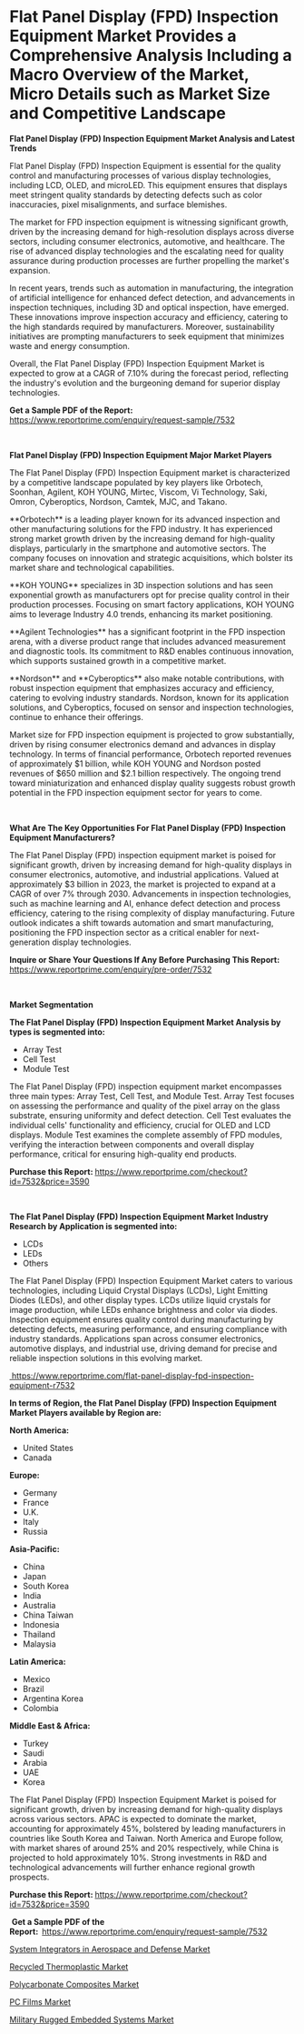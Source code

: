 <p><h1>Flat Panel Display (FPD) Inspection Equipment Market Provides a Comprehensive Analysis Including a Macro Overview of the Market, Micro Details such as Market Size and Competitive Landscape</h1></p><p><strong>Flat Panel Display (FPD) Inspection Equipment Market Analysis and Latest Trends</strong></p>
<p><p>Flat Panel Display (FPD) Inspection Equipment is essential for the quality control and manufacturing processes of various display technologies, including LCD, OLED, and microLED. This equipment ensures that displays meet stringent quality standards by detecting defects such as color inaccuracies, pixel misalignments, and surface blemishes. </p><p>The market for FPD inspection equipment is witnessing significant growth, driven by the increasing demand for high-resolution displays across diverse sectors, including consumer electronics, automotive, and healthcare. The rise of advanced display technologies and the escalating need for quality assurance during production processes are further propelling the market's expansion. </p><p>In recent years, trends such as automation in manufacturing, the integration of artificial intelligence for enhanced defect detection, and advancements in inspection techniques, including 3D and optical inspection, have emerged. These innovations improve inspection accuracy and efficiency, catering to the high standards required by manufacturers. Moreover, sustainability initiatives are prompting manufacturers to seek equipment that minimizes waste and energy consumption. </p><p>Overall, the Flat Panel Display (FPD) Inspection Equipment Market is expected to grow at a CAGR of 7.10% during the forecast period, reflecting the industry's evolution and the burgeoning demand for superior display technologies.</p></p>
<p><strong>Get a Sample PDF of the Report:&nbsp;</strong> <a href="https://www.reportprime.com/enquiry/request-sample/7532?utm_campaign=1167&utm_medium=2&utm_source=Github&utm_content=ia&utm_term=25112024&utm_id=flat-panel-display-fpd-inspection-equipment">https://www.reportprime.com/enquiry/request-sample/7532</a></p>
<p>&nbsp;</p>
<p><strong>Flat Panel Display (FPD) Inspection Equipment Major Market Players</strong></p>
<p><p>The Flat Panel Display (FPD) Inspection Equipment market is characterized by a competitive landscape populated by key players like Orbotech, Soonhan, Agilent, KOH YOUNG, Mirtec, Viscom, Vi Technology, Saki, Omron, Cyberoptics, Nordson, Camtek, MJC, and Takano.</p><p>**Orbotech** is a leading player known for its advanced inspection and other manufacturing solutions for the FPD industry. It has experienced strong market growth driven by the increasing demand for high-quality displays, particularly in the smartphone and automotive sectors. The company focuses on innovation and strategic acquisitions, which bolster its market share and technological capabilities.</p><p>**KOH YOUNG** specializes in 3D inspection solutions and has seen exponential growth as manufacturers opt for precise quality control in their production processes. Focusing on smart factory applications, KOH YOUNG aims to leverage Industry 4.0 trends, enhancing its market positioning.</p><p>**Agilent Technologies** has a significant footprint in the FPD inspection arena, with a diverse product range that includes advanced measurement and diagnostic tools. Its commitment to R&D enables continuous innovation, which supports sustained growth in a competitive market.</p><p>**Nordson** and **Cyberoptics** also make notable contributions, with robust inspection equipment that emphasizes accuracy and efficiency, catering to evolving industry standards. Nordson, known for its application solutions, and Cyberoptics, focused on sensor and inspection technologies, continue to enhance their offerings.</p><p>Market size for FPD inspection equipment is projected to grow substantially, driven by rising consumer electronics demand and advances in display technology. In terms of financial performance, Orbotech reported revenues of approximately $1 billion, while KOH YOUNG and Nordson posted revenues of $650 million and $2.1 billion respectively. The ongoing trend toward miniaturization and enhanced display quality suggests robust growth potential in the FPD inspection equipment sector for years to come.</p></p>
<p>&nbsp;</p>
<p><strong>What Are The Key Opportunities For Flat Panel Display (FPD) Inspection Equipment Manufacturers?</strong></p>
<p><p>The Flat Panel Display (FPD) inspection equipment market is poised for significant growth, driven by increasing demand for high-quality displays in consumer electronics, automotive, and industrial applications. Valued at approximately $3 billion in 2023, the market is projected to expand at a CAGR of over 7% through 2030. Advancements in inspection technologies, such as machine learning and AI, enhance defect detection and process efficiency, catering to the rising complexity of display manufacturing. Future outlook indicates a shift towards automation and smart manufacturing, positioning the FPD inspection sector as a critical enabler for next-generation display technologies.</p></p>
<p><strong>Inquire or Share Your Questions If Any Before Purchasing This Report:</strong> <a href="https://www.reportprime.com/enquiry/pre-order/7532?utm_campaign=1167&utm_medium=2&utm_source=Github&utm_content=ia&utm_term=25112024&utm_id=flat-panel-display-fpd-inspection-equipment">https://www.reportprime.com/enquiry/pre-order/7532</a></p>
<p>&nbsp;</p>
<p><strong>Market Segmentation</strong></p>
<p><strong>The Flat Panel Display (FPD) Inspection Equipment Market Analysis by types is segmented into:</strong></p>
<p><ul><li>Array Test</li><li>Cell Test</li><li>Module Test</li></ul></p>
<p><p>The Flat Panel Display (FPD) inspection equipment market encompasses three main types: Array Test, Cell Test, and Module Test. Array Test focuses on assessing the performance and quality of the pixel array on the glass substrate, ensuring uniformity and defect detection. Cell Test evaluates the individual cells' functionality and efficiency, crucial for OLED and LCD displays. Module Test examines the complete assembly of FPD modules, verifying the interaction between components and overall display performance, critical for ensuring high-quality end products.</p></p>
<p><strong>Purchase this Report:&nbsp;</strong><a href="https://www.reportprime.com/checkout?id=7532&price=3590&utm_campaign=1167&utm_medium=2&utm_source=Github&utm_content=ia&utm_term=25112024&utm_id=flat-panel-display-fpd-inspection-equipment">https://www.reportprime.com/checkout?id=7532&price=3590</a></p>
<p>&nbsp;</p>
<p><strong>The Flat Panel Display (FPD) Inspection Equipment Market Industry Research by Application is segmented into:</strong></p>
<p><ul><li>LCDs</li><li>LEDs</li><li>Others</li></ul></p>
<p><p>The Flat Panel Display (FPD) Inspection Equipment Market caters to various technologies, including Liquid Crystal Displays (LCDs), Light Emitting Diodes (LEDs), and other display types. LCDs utilize liquid crystals for image production, while LEDs enhance brightness and color via diodes. Inspection equipment ensures quality control during manufacturing by detecting defects, measuring performance, and ensuring compliance with industry standards. Applications span across consumer electronics, automotive displays, and industrial use, driving demand for precise and reliable inspection solutions in this evolving market.</p></p>
<p><a href="https://www.reportprime.com/flat-panel-display-fpd-inspection-equipment-r7532?utm_campaign=1167&utm_medium=2&utm_source=Github&utm_content=ia&utm_term=25112024&utm_id=flat-panel-display-fpd-inspection-equipment">&nbsp;https://www.reportprime.com/flat-panel-display-fpd-inspection-equipment-r7532</a></p>
<p><strong>In terms of Region, the Flat Panel Display (FPD) Inspection Equipment Market Players available by Region are:</strong></p>
<p>
    <p> <strong> North America: </strong>
        <ul>
            <li>United States</li>
            <li>Canada</li>
        </ul>
        </p> 
    <p> <strong> Europe: </strong>
        <ul>
            <li>Germany</li>
            <li>France</li>
            <li>U.K.</li>
            <li>Italy</li>
            <li>Russia</li>
        </ul>
        </p> 
    <p> <strong> Asia-Pacific: </strong>
        <ul>
            <li>China</li>
            <li>Japan</li>
            <li>South Korea</li>
            <li>India</li>
            <li>Australia</li>
            <li>China Taiwan</li>
            <li>Indonesia</li>
            <li>Thailand</li>
            <li>Malaysia</li>
        </ul>
        </p> 
    <p> <strong> Latin America: </strong>
        <ul>
            <li>Mexico</li>
            <li>Brazil</li>
            <li>Argentina Korea</li>
            <li>Colombia</li>
        </ul>
        </p> 
    <p> <strong> Middle East & Africa: </strong>
        <ul>
            <li>Turkey</li>
            <li>Saudi</li>
            <li>Arabia</li>
            <li>UAE</li>
            <li>Korea</li>
        </ul>
    </p>
    </p>
<p><p>The Flat Panel Display (FPD) Inspection Equipment Market is poised for significant growth, driven by increasing demand for high-quality displays across various sectors. APAC is expected to dominate the market, accounting for approximately 45%, bolstered by leading manufacturers in countries like South Korea and Taiwan. North America and Europe follow, with market shares of around 25% and 20% respectively, while China is projected to hold approximately 10%. Strong investments in R&D and technological advancements will further enhance regional growth prospects.</p></p>
<p><strong>Purchase this Report: </strong><a href="https://www.reportprime.com/checkout?id=7532&price=3590&utm_campaign=1167&utm_medium=2&utm_source=Github&utm_content=ia&utm_term=25112024&utm_id=flat-panel-display-fpd-inspection-equipment">https://www.reportprime.com/checkout?id=7532&price=3590</a></p>
<p>&nbsp;<strong>Get a Sample PDF of the Report:&nbsp;&nbsp;</strong><a href="https://www.reportprime.com/enquiry/request-sample/7532?utm_campaign=1167&utm_medium=2&utm_source=Github&utm_content=ia&utm_term=25112024&utm_id=flat-panel-display-fpd-inspection-equipment">https://www.reportprime.com/enquiry/request-sample/7532</a></p>
<p><strong></strong></p>
<p><p><a href="https://issuu.com/reportprime-2/docs/system-integrators-in-aerospace-and_c21e8c1eea3124?utm_campaign=1167&utm_medium=2&utm_source=Github&utm_content=ia&utm_term=25112024&utm_id=flat-panel-display-fpd-inspection-equipment">System Integrators in Aerospace and Defense Market</a></p><p><a href="https://www.linkedin.com/pulse/43-cagr-recycled-thermoplastic-market-2024-2031-growth-analysis-nzptc?utm_campaign=1167&utm_medium=2&utm_source=Github&utm_content=ia&utm_term=25112024&utm_id=flat-panel-display-fpd-inspection-equipment">Recycled Thermoplastic Market</a></p><p><a href="https://www.linkedin.com/pulse/polycarbonate-composites-market-global-regional-analysis-lepoe?utm_campaign=1167&utm_medium=2&utm_source=Github&utm_content=ia&utm_term=25112024&utm_id=flat-panel-display-fpd-inspection-equipment">Polycarbonate Composites Market</a></p><p><a href="https://www.linkedin.com/pulse/pc-films-market-research-report-exploring-size-revenue-mthre?utm_campaign=1167&utm_medium=2&utm_source=Github&utm_content=ia&utm_term=25112024&utm_id=flat-panel-display-fpd-inspection-equipment">PC Films Market</a></p><p><a href="https://issuu.com/reportprime-2/docs/military-rugged-embedded-systems-ma_5a8d8704c13158?utm_campaign=1167&utm_medium=2&utm_source=Github&utm_content=ia&utm_term=25112024&utm_id=flat-panel-display-fpd-inspection-equipment">Military Rugged Embedded Systems Market</a></p></p>